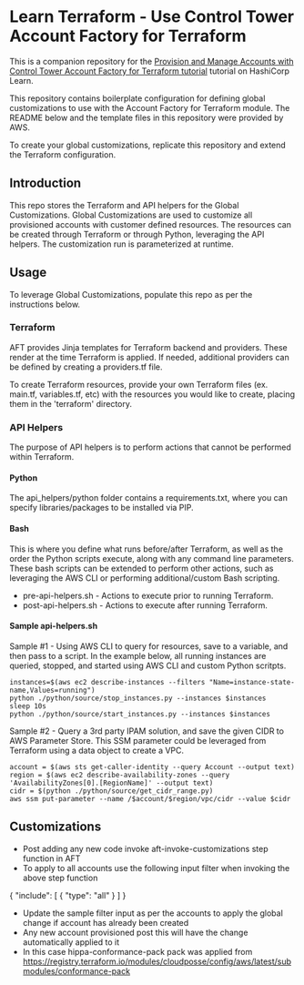 # Learn Terraform - Use Control Tower Account Factory for Terraform

This is a companion repository for the [Provision and Manage Accounts with
Control Tower Account Factory for Terraform
tutorial](https://learn.hashicorp.com/tutorials/terraform/aws-control-tower-aft)
tutorial on HashiCorp Learn.

This repository contains boilerplate configuration for defining global
customizations to use with the Account Factory for Terraform
module. The README below and the template files in this repository were
provided by AWS.

To create your global customizations, replicate this repository
and extend the Terraform configuration.

## Introduction
This repo stores the Terraform and API helpers for the Global Customizations. Global Customizations are used to customize all provisioned accounts with customer defined resources. The resources can be created through Terraform or through Python, leveraging the API helpers. The customization run is parameterized at runtime.

## Usage
To leverage Global Customizations, populate this repo as per the instructions below.

### Terraform
AFT provides Jinja templates for Terraform backend and providers. These render at the time Terraform is applied. If needed, additional providers can be defined by creating a providers.tf file.

To create Terraform resources, provide your own Terraform files (ex. main.tf, variables.tf, etc) with the resources you would like to create, placing them in the 'terraform' directory.

### API Helpers
The purpose of API helpers is to perform actions that cannot be performed within Terraform.

#### Python
The api_helpers/python folder contains a requirements.txt, where you can specify libraries/packages to be installed via PIP.

#### Bash
This is where you define what runs before/after Terraform, as well as the order the Python scripts execute, along with any command line parameters. These bash scripts can be extended to perform other actions, such as leveraging the AWS CLI or performing additional/custom Bash scripting.

- pre-api-helpers.sh - Actions to execute prior to running Terraform.
- post-api-helpers.sh - Actions to execute after running Terraform.

#### Sample api-helpers.sh

Sample #1 - Using AWS CLI to query for resources, save to a variable, and then pass to a script. In the example below, all running instances are queried, stopped, and started using AWS CLI and custom Python scritpts.
```
instances=$(aws ec2 describe-instances --filters "Name=instance-state-name,Values=running")
python ./python/source/stop_instances.py --instances $instances
sleep 10s
python ./python/source/start_instances.py --instances $instances
```

Sample #2 - Query a 3rd party IPAM solution, and save the given CIDR to AWS Parameter Store. This SSM parameter could be leveraged from Terraform using a data object to create a VPC.
```
account = $(aws sts get-caller-identity --query Account --output text)
region = $(aws ec2 describe-availability-zones --query 'AvailabilityZones[0].[RegionName]' --output text)
cidr = $(python ./python/source/get_cidr_range.py)
aws ssm put-parameter --name /$account/$region/vpc/cidr --value $cidr
```

## Customizations
- Post adding any new code invoke aft-invoke-customizations step function in AFT
- To apply to all accounts use the following input filter when invoking the above step function

{
  "include": [
    {
      "type": "all"
    }
  ]
}

- Update the sample filter input as per the accounts to apply the global change if account has already been created
- Any new account provisioned post this will have the change automatically applied to it
- In this case hippa-conformance-pack pack was applied from https://registry.terraform.io/modules/cloudposse/config/aws/latest/submodules/conformance-pack

